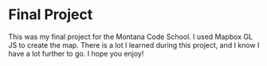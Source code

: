 # Final Project
This was my final project for the Montana Code School. I used Mapbox GL JS to create the map.
There is a lot I learned during this project, and I know I have a lot further to go. I hope you 
enjoy!
